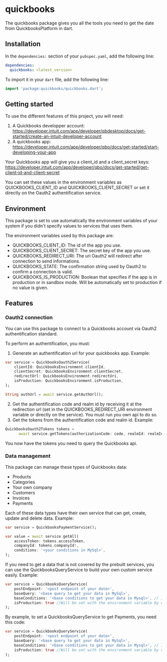 # quickbooks

The quickbooks package gives you all the tools you need to get the date from QuickbooksPlatform in dart.

## Installation

In the `dependencies:` section of your `pubspec.yaml`, add the following line:

```yaml
dependencies:
  quickbooks: <latest_version>
```

To import it in your `dart` file, add the following line:

```dart
import 'package:quickbooks/quickbooks.dart';
```

## Getting started

To use the different features of this project, you will need:

1. A Quickbooks developper account: https://developer.intuit.com/app/developer/qbdesktop/docs/get-started/create-an-intuit-developer-account
2. A quickbooks app: https://developer.intuit.com/app/developer/qbo/docs/get-started/start-developing-your-app

Your Quickbooks app will give you a client_id and a client_secret keys: https://developer.intuit.com/app/developer/qbo/docs/get-started/get-client-id-and-client-secret

You can set these values in the environment variables as QUICKBOOKS_CLIENT_ID and QUICKBOOKS_CLIENT_SECRET or set it directly on the Oauth2 authentification service.

## Environment

This package is set to use automatically the environment variables of your system if you didn't specify values to services that uses them.

The environment variables used by this package are:

- QUICKBOOKS_CLIENT_ID: The id of the app you use.
- QUICKBOOKS_CLIENT_SECRET: The secret key of the app you use.
- QUICKBOOKS_REDIRECT_URI: The uri Oauth2 will redirect after connection to send informations.
- QUICKBOOKS_STATE: The confirmation string used by Oauth2 to confirm a connection is valid.
- QUICKBOOKS_IS_PRODUCTION: Boolean that specifies if the app is in production or in sandbox mode. Will be automatically set to production if no value is given.

## Features

### Oauth2 connection

You can use this package to connect to a Quickbooks account via Oauth2 authentification standard.

To perform an authentification, you must:

1. Generate an authentification url for your quickbooks app. Example:

```dart
var service = QuickbooksOauth2Service(
    clientId: QuickbooksEnvironment.clientId,
    clientSecret: QuickbooksEnvironment.clientSecret,
    redirectUrl: QuickbooksEnvironment.redirectUri,
    isProduction: QuickbooksEnvironment.isProduction,
);

String authUrl = await service.getAuthUrl();
```

2. Get the authentification code and realm id by receiving it at the redirection url (set in the QUICKBOOKS_REDIRECT_URI environment variable or directly on the service). You must run you own api to do so.
3. Get the tokens from the authentification code and realm id. Example:

```dart
QuickbooksOauth2Tokens tokens =
      await service.getTokens(authorizationCode: code, realmId: realmId);
```

You now have the tokens you need to query the Quickbooks api.

### Data management

This package can manage these types of Quickbooks data:

- Products
- Categories
- Your own company
- Customers
- Invoices
- Payments

Each of these data types have their own service that can get, create, update and delete data.
Example:

```dart
var service = QuickbooksPaymentService();

var value = await service.getAll(
    accessToken: tokens.accessToken,
    companyId: tokens.companyId!,
    conditions: '<your conditions in MySql>',
);
```

If you need to get a data that is not covered by the prebuilt services, you can use the QuickbooksQueryService to build your own custom service easily.
Example:

```dart
var service = QuickbooksQueryService(
    postEndpoint: '<post endpoint of your date>',
    baseQuery: '<base query to get your data in MySql>',
    baseConditions: '<base conditions to get your data in Mysql>', // Is null by default
    isProduction: true //Will be set with the environment variable by default
);
```

By example, to set a QuickbooksQueryService to get Payments, you need this code:

```dart
var service = QuickbooksQueryService(
    postEndpoint: '<post endpoint of your date>',
    baseQuery: '<base query to get your data in MySql>',
    baseConditions: '<base conditions to get your data in Mysql>', // Is null by default
    isProduction: true //Will be set with the environment variable by default
);
```
